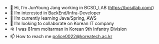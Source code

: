 - 👋 Hi, I’m JunYoung Jang working in BCSD_LAB (https://bcsdlab.com/)
- 👀 I’m interested in BackEnd/Infra-Developer
- 🌱 I’m currently learning Java/Spring, AWS
- 💞️ I’m looking to collaborate on Korean IT company
- 🪖 I was 81mm moltarman in Korean 9th Infantry Division
- 📫 How to reach me police0022@koreatech.ac.kr

<!---
johnny19991006/johnny19991006 is a ✨ special ✨ repository because its `README.md` (this file) appears on your GitHub profile.
You can click the Preview link to take a look at your changes.
--->

